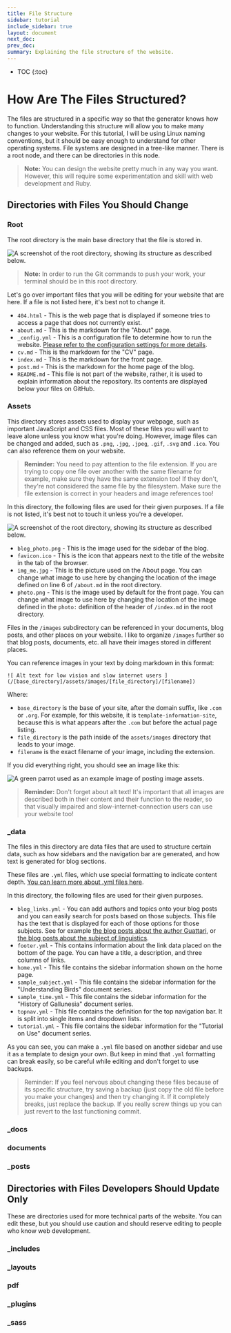 ```yaml
---
title: File Structure
sidebar: tutorial
include_sidebar: true
layout: document
next_doc: 
prev_doc: 
summary: Explaining the file structure of the website.
---
```


* TOC
{:toc}

# How Are The Files Structured?

The files are structured in a specific way so that the generator knows how to function. Understanding this structure will allow you to make many changes to your website. For this tutorial, I will be using Linux naming conventions, but it should be easy enough to understand for other operating systems. File systems are designed in a tree-like manner. There is a root node, and there can be directories in this node. 

> **Note:** You can design the website pretty much in any way you want. However, this will require some experimentation and skill with web development and Ruby.

## Directories with Files You Should Change

### Root

The root directory is the main base directory that the file is stored in. 

![ A screenshot of the root directory, showing its structure as described below.](/template-information-site/assets/images/tutorial/dir_contents_root.jpg)

> **Note:** In order to run the Git commands to push your work, your terminal should be in this root directory.

Let's go over important files that you will be editing for your website that are here. If a file is not listed here, it's best not to change it.

* ``404.html`` - This is the web page that is displayed if someone tries to access a page that does not currently exist.
* ``about.md`` - This is the markdown for the "About" page.
* ``_config.yml`` - This is a configuration file to determine how to run the website. [Please refer to the configuration settings for more details](/docs/tutorial/config).
* ``cv.md`` - This is the markdown for the "CV" page.
* ``index.md`` - This is the markdown for the front page.
* ``post.md`` - This is the markdown for the home page of the blog.
* ``README.md`` - This file is not part of the website, rather, it is used to explain information about the repository. Its contents are displayed below your files on GitHub.

### Assets

This directory stores assets used to display your webpage, such as important JavaScript and CSS files. Most of these files you will want to leave alone unless you know what you're doing. However, image files can be changed and added, such as ``.png``, ``.jpg``, ``.jpeg``, ``.gif``, ``.svg`` and ``.ico``. You can also reference them on your website.

> **Reminder:** You need to pay attention to the file extension. If you are trying to copy one file over another with the same filename for example, make sure they have the same extension too! If they don't, they're not considered the same file by the filesystem. Make sure the file extension is correct in your headers and image references too!

In this directory, the following files are used for their given purposes. If a file is not listed, it's best not to touch it unless you're a developer.

![ A screenshot of the root directory, showing its structure as described below.](/template-information-site/assets/images/tutorial/dir_contents_assets.jpg)

* ``blog_photo.png`` - This is the image used for the sidebar of the blog.
* ``favicon.ico`` - This is the icon that appears next to the title of the website in the tab of the browser.
* ``img_me.jpg`` - This is the picture used on the About page. You can change what image to use here by changing the location of the image defined on line 6 of ``/about.md`` in the root directory.
* ``photo.png`` - This is the image used by default for the front page. You can change what image to use here by changing the location of the image defined in the ``photo:`` definition of the header of ``/index.md`` in the root directory.

Files in the ``/images`` subdirectory can be referenced in your documents, blog posts, and other places on your website. I like to organize ``/images`` further so that blog posts, documents, etc. all have their images stored in different places.

You can reference images in your text by doing markdown in this format:

```
![ Alt text for low vision and slow internet users ](/[base_directory]/assets/images/[file_directory]/[filename])
```

Where:
* ``base_directory`` is the base of your site, after the domain suffix, like ``.com`` or ``.org``. For example, for this website, it is ``template-information-site``, because this is what appears after the ``.com`` but before the actual page listing.
* ``file_directory`` is the path inside of the ``assets/images`` directory that leads to your image.
* ``filename`` is the exact filename of your image, including the extension.

If you did everything right, you should see an image like this:

![ A green parrot used as an example image of posting image assets. ](/template-information-site/assets/images/tutorial/parrot_test.jpg)

> **Reminder:** Don't forget about alt text! It's important that all images are described both in their content and their function to the reader, so that visually impaired and slow-internet-connection users can use your website too!

### _data

The files in this directory are data files that are used to structure certain data, such as how sidebars and the navigation bar are generated, and how text is generated for blog sections.

These files are ``.yml`` files, which use special formatting to indicate content depth. [You can learn more about .yml files here](https://badgernested.github.io/template-information-site/docs/tutorial/file_types#data-files).

In this directory, the following files are used for their given purposes.
* ``blog_links.yml`` - You can add authors and topics onto your blog posts and you can easily search for posts based on those subjects. This file has the text that is displayed for each of those options for those subjects. See for example [the blog posts about the author Guattari](https://badgernested.github.io/template-information-site/author/guattari/), or [the blog posts about the subject of linguistics](https://badgernested.github.io/template-information-site/topic/linguistics/).
* ``footer.yml`` - This contains information about the link data placed on the bottom of the page. You can have a title, a description, and three columns of links.
* ``home.yml`` - This file contains the sidebar information shown on the home page.
* ``sample_subject.yml`` - This file contains the sidebar information for the "Understanding Birds" document series.
* ``sample_time.yml`` - This file contains the sidebar information for the "History of Gallunesia" document series.
* ``topnav.yml`` - This file contains the definition for the top navigation bar. It is split into single items and dropdown lists.
* ``tutorial.yml`` - This file contains the sidebar information for the "Tutorial on Use" document series.

As you can see, you can make a ``.yml`` file based on another sidebar and use it as a template to design your own. But keep in mind that ``.yml`` formatting can break easily, so be careful while editing and don't forget to use backups.

> Reminder: If you feel nervous about changing these files because of its specific structure, try saving a backup (just copy the old file before you make your changes) and then try changing it. If it completely breaks, just replace the backup. If you really screw things up you can just revert to the last functioning commit.

### _docs

### documents

### _posts

## Directories with Files Developers Should Update Only

These are directories used for more technical parts of the website. You can edit these, but you should use caution and should reserve editing to people who know web development.

### _includes

### _layouts

### pdf

### _plugins

### _sass
